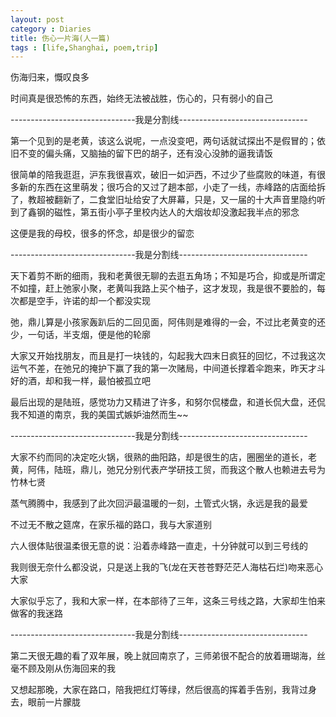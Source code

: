 ```yaml
---
layout: post
category : Diaries
title: 伤心一片海(人一篇)
tags : [life,Shanghai, poem,trip]
---
```



伤海归来，慨叹良多

 

时间真是很恐怖的东西，始终无法被战胜，伤心的，只有弱小的自己

 

-------------------------------我是分割线--------------------------------

 

第一个见到的是老黄，该这么说呢，一点没变吧，两句话就试探出不是假冒的；依旧不变的偏头痛，又脑抽的留下巴的胡子，还有没心没肺的逼我请饭

 

很简单的陪我逛逛，沪东我很喜欢，破旧一如沪西，不过少了些腐败的味道，有很多新的东西在这里萌发；很巧合的又过了趟本部，小走了一线，赤峰路的店面给拆了，教超被翻新了，二食堂旧址给安了大屏幕，只是，又一届的十大声音里隐约听到了鑫钢的磁性，第五街小亭子里校内达人的大烟妆却没激起我半点的邪念

 

这便是我的母校，很多的怀念，却是很少的留恋

 

-------------------------------我是分割线--------------------------------

 

天下着剪不断的细雨，我和老黄很无聊的去逛五角场；不知是巧合，抑或是所谓定不如撞，赶上弛家小聚，老黄叫我路上买个柚子，这才发现，我是很不要脸的，每次都是空手，许诺的却一个都没实现

 

弛，鼎儿算是小孩家轰趴后的二回见面，阿伟则是难得的一会，不过比老黄变的还少，一句话，半支烟，便是他的轮廓

 

大家又开始找朋友，而且是打一块钱的，勾起我大四末日疯狂的回忆，不过我这次运气不差，在弛兄的掩护下赢了我的第一次赌局，中间道长撑着伞跑来，昨天才斗好的酒，却和我一样，最怕被孤立吧

 

最后出现的是陆班，感觉功力又精进了许多，和努尔侃楼盘，和道长侃大盘，还侃我不知道的南京，我的美国式嫉妒油然而生~~

 

-------------------------------我是分割线--------------------------------

 

大家不约而同的决定吃火锅，很熟的曲阳路，却是很生的店，圈圈坐的道长，老黄，阿伟，陆班，鼎儿，弛兄分别代表产学研技工贸，而我这个散人也赖进去号为竹林七贤

 

蒸气腾腾中，我感到了此次回沪最温暖的一刻，土管式火锅，永远是我的最爱

 

不过无不散之筵席，在家乐福的路口，我与大家道别

 

六人很体贴很温柔很无意的说：沿着赤峰路一直走，十分钟就可以到三号线的

 

我则很无奈什么都没说，只是送上我的飞(龙在天苍苍野茫茫人海枯石烂)吻来恶心大家

 

大家似乎忘了，我和大家一样，在本部待了三年，这条三号线之路，大家却生怕来做客的我迷路

 

-------------------------------我是分割线--------------------------------

 

第二天很无趣的看了双年展，晚上就回南京了，三师弟很不配合的放着珊瑚海，丝毫不顾及刚从伤海回来的我

 

又想起那晚，大家在路口，陪我把红灯等绿，然后很高的挥着手告别，我背过身去，眼前一片朦胧